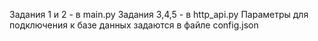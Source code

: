 Задания 1 и 2 - в main.py
Задания 3,4,5 - в http_api.py
Параметры для подключения к базе данных задаются в файле config.json
